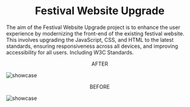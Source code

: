 <h1 align="center"> Festival Website Upgrade
</h1>

The aim of the Festival Website Upgrade project is to enhance the user experience by modernizing the front-end of the existing festival website. This involves upgrading the JavaScript, CSS, and HTML to the latest standards, ensuring responsiveness across all devices, and improving accessibility for all users. Including W3C Standards.

<p  align="center">
  AFTER
  
![showcase](./after.gif)
</p>

<p  align="center">
  BEFORE

![showcase](./before.gif)
</p>